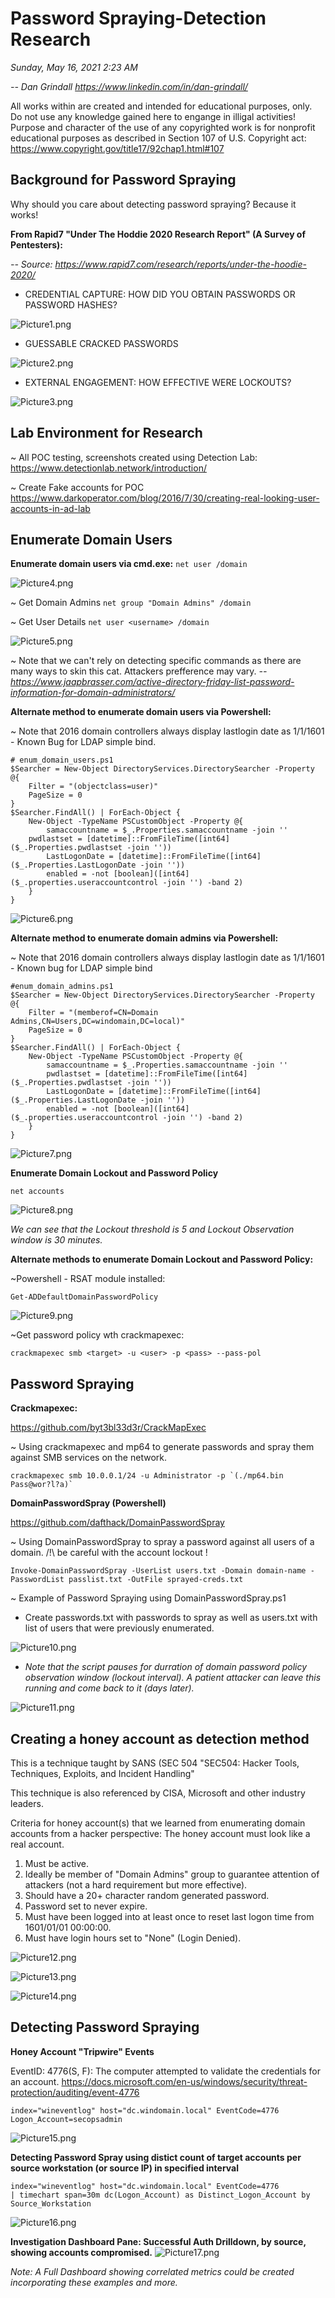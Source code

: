 # Password Spraying-Detection Research
*Sunday, May 16, 2021*
*2:23 AM*

*-- Dan Grindall*
*https://www.linkedin.com/in/dan-grindall/*

All works within are created and intended for educational purposes, only. Do not use any knowledge gained here to engange in illigal activities! Purpose and character of the use of any copyrighted work is for nonprofit educational purposes as described in Section 107 of U.S. Copyright act: https://www.copyright.gov/title17/92chap1.html#107

## Background for Password Spraying

Why should you care about detecting password spraying? Because it works!


 
**From Rapid7 "Under The Hoddie 2020 Research Report" (A Survey of Pentesters):**
       
*-- Source: https://www.rapid7.com/research/reports/under-the-hoodie-2020/*

* CREDENTIAL CAPTURE: HOW DID YOU OBTAIN PASSWORDS OR PASSWORD HASHES?

![Picture1.png](https://github.com/dangrgr/blog/blob/main/2020/05/images/Picture1.png)


* GUESSABLE CRACKED PASSWORDS

![Picture2.png](https://github.com/dangrgr/blog/blob/main/2020/05/images/Picture2.png)


* EXTERNAL ENGAGEMENT: HOW EFFECTIVE WERE LOCKOUTS?

![Picture3.png](https://github.com/dangrgr/blog/blob/main/2020/05/images/Picture3.png)




## Lab Environment for Research

~ All POC testing, screenshots created using Detection Lab: https://www.detectionlab.network/introduction/
 
~ Create Fake accounts for POC
https://www.darkoperator.com/blog/2016/7/30/creating-real-looking-user-accounts-in-ad-lab
 


## Enumerate Domain Users

**Enumerate domain users via cmd.exe:**
```net user /domain```

![Picture4.png](https://github.com/dangrgr/blog/blob/main/2020/05/images/Picture4.png)

~ Get Domain Admins
```net group "Domain Admins" /domain```
 
~ Get User Details
```net user <username> /domain```

![Picture5.png](https://github.com/dangrgr/blog/blob/main/2020/05/images/Picture5.png)

~ Note that we can't rely on detecting specific commands as there are many ways to skin this cat. Attackers prefference may vary.
*--https://www.jaapbrasser.com/active-directory-friday-list-password-information-for-domain-administrators/*


**Alternate method to enumerate domain users via Powershell:**

~ Note that 2016 domain controllers always display lastlogin date as 1/1/1601 - Known Bug for LDAP simple bind.
```
# enum_domain_users.ps1
$Searcher = New-Object DirectoryServices.DirectorySearcher -Property @{
    Filter = "(objectclass=user)"
    PageSize = 0
}
$Searcher.FindAll() | ForEach-Object {
    New-Object -TypeName PSCustomObject -Property @{
        samaccountname = $_.Properties.samaccountname -join ''
    pwdlastset = [datetime]::FromFileTime([int64]($_.Properties.pwdlastset -join ''))
        LastLogonDate = [datetime]::FromFileTime([int64]($_.Properties.LastLogonDate -join ''))
        enabled = -not [boolean]([int64]($_.properties.useraccountcontrol -join '') -band 2)
    }
}
```

![Picture6.png](https://github.com/dangrgr/blog/blob/main/2020/05/images/Picture6.png)

**Alternate method to enumerate domain admins via Powershell:**

~ Note that 2016 domain controllers always display lastlogin date as 1/1/1601 - Known bug for LDAP simple bind
```
#enum_domain_admins.ps1
$Searcher = New-Object DirectoryServices.DirectorySearcher -Property @{
    Filter = "(memberof=CN=Domain Admins,CN=Users,DC=windomain,DC=local)"
    PageSize = 0
}
$Searcher.FindAll() | ForEach-Object {
    New-Object -TypeName PSCustomObject -Property @{
        samaccountname = $_.Properties.samaccountname -join ''
        pwdlastset = [datetime]::FromFileTime([int64]($_.Properties.pwdlastset -join ''))
        LastLogonDate = [datetime]::FromFileTime([int64]($_.Properties.LastLogonDate -join ''))
        enabled = -not [boolean]([int64]($_.properties.useraccountcontrol -join '') -band 2)
    }
}
```

![Picture7.png](https://github.com/dangrgr/blog/blob/main/2020/05/images/Picture7.png)

**Enumerate Domain Lockout and Password Policy**
```
net accounts
```
![Picture8.png](https://github.com/dangrgr/blog/blob/main/2020/05/images/Picture8.png)

*We can see that the Lockout threshold is 5 and Lockout Observation window is 30 minutes.*

**Alternate methods to enumerate Domain Lockout and Password Policy:**

~Powershell - RSAT module installed:
```
Get-ADDefaultDomainPasswordPolicy
```
![Picture9.png](https://github.com/dangrgr/blog/blob/main/2020/05/images/Picture9.png)

~Get password policy wth crackmapexec:
```
crackmapexec smb <target> -u <user> -p <pass> --pass-pol
```

## Password Spraying
 
**Crackmapexec:**

https://github.com/byt3bl33d3r/CrackMapExec
 
~ Using crackmapexec and mp64 to generate passwords and spray them against SMB services on the network.
``` 
crackmapexec smb 10.0.0.1/24 -u Administrator -p `(./mp64.bin Pass@wor?l?a)`
 ```

**DomainPasswordSpray (Powershell)**

https://github.com/dafthack/DomainPasswordSpray
 
~ Using DomainPasswordSpray to spray a password against all users of a domain.
/!\ be careful with the account lockout !
```
Invoke-DomainPasswordSpray -UserList users.txt -Domain domain-name -PasswordList passlist.txt -OutFile sprayed-creds.txt
 ```
 
~ Example of Password Spraying using DomainPasswordSpray.ps1
 
* Create passwords.txt with passwords to spray as well as users.txt with list of users that were previously enumerated.

![Picture10.png](https://github.com/dangrgr/blog/blob/main/2020/05/images/Picture10.png)

* *Note that the script pauses for durration of domain password policy observation window (lockout interval). A patient attacker can leave this running and come back to it (days later).*

![Picture11.png](https://github.com/dangrgr/blog/blob/main/2020/05/images/Picture11.png)

## Creating a honey account as detection method
 
This is a technique taught by SANS (SEC 504 "SEC504: Hacker Tools, Techniques, Exploits, and Incident Handling"

This technique is also referenced by CISA, Microsoft and other industry leaders.
 
Criteria for honey account(s) that we learned from enumerating domain accounts from a hacker perspective: The honey account must look like a real account.
 1.	Must be active.
 1.	Ideally be member of "Domain Admins" group to guarantee attention of attackers (not a hard requirement but more effective).
 1.	Should have a 20+ character random generated password.
 1.	Password set to never expire.
 1.	Must have been logged into at least once to reset last logon time from 1601/01/01 00:00:00.
 1.	Must have login hours set to "None" (Login Denied). 
 
![Picture12.png](https://github.com/dangrgr/blog/blob/main/2020/05/images/Picture12.png)

![Picture13.png](https://github.com/dangrgr/blog/blob/main/2020/05/images/Picture13.png)

![Picture14.png](https://github.com/dangrgr/blog/blob/main/2020/05/images/Picture14.png)


## Detecting Password Spraying
 

**Honey Account "Tripwire" Events**
 
EventID: 4776(S, F): The computer attempted to validate the credentials for an account.
https://docs.microsoft.com/en-us/windows/security/threat-protection/auditing/event-4776 

``` 
index="wineventlog" host="dc.windomain.local" EventCode=4776 Logon_Account=secopsadmin
```
![Picture15.png](https://github.com/dangrgr/blog/blob/main/2020/05/images/Picture15.png)

**Detecting Password Spray using distict count of target accounts per source workstation (or source IP) in specified interval**
 ```
index="wineventlog" host="dc.windomain.local" EventCode=4776 
| timechart span=30m dc(Logon_Account) as Distinct_Logon_Account by Source_Workstation
```
![Picture16.png](https://github.com/dangrgr/blog/blob/main/2020/05/images/Picture16.png)

**Investigation Dashboard Pane: Successful Auth Drilldown, by source, showing accounts compromised.**
![Picture17.png](https://github.com/dangrgr/blog/blob/main/2020/05/images/Picture17.png)

*Note: A Full Dashboard showing correlated metrics could be created incorporating these examples and more.*




